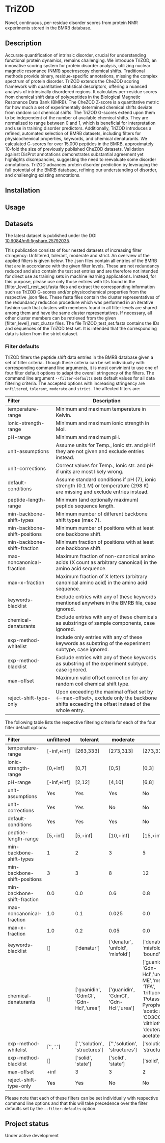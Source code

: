 # TriZOD

Novel, continuous, per-residue disorder scores from protein NMR experiments stored in the BMRB database.

## Description

Accurate quantification of intrinsic disorder, crucial for understanding functional protein dynamics, remains challenging. We introduce TriZOD, an innovative scoring system for protein disorder analysis, utilizing nuclear magnetic resonance (NMR) spectroscopy chemical shifts. Traditional methods provide binary, residue-specific annotations, missing the complex spectrum of protein disorder. TriZOD extends the CheZOD scoring framework with quantitative statistical descriptors, offering a nuanced analysis of intrinsically disordered regions. It calculates per-residue scores from chemical shift data of polypeptides in the Biological Magnetic Resonance Data Bank (BMRB). The CheZOD Z-score is a quantitative metric for how much a set of experimentally determined chemical shifts deviate from random coil chemical shifts. The TriZOD G-scores extend upon them to be independent of the number of available chemical shifts. They are normalized to range between 0 and 1, which is beneficial for interpretation and use in training disorder predictors. Additionally, TriZOD introduces a refined, automated selection of BMRB datasets, including filters for physicochemical properties, keywords, and chemical denaturants. We calculated G-scores for over 15,000 peptides in the BMRB, approximately 10-fold the size of previously published CheZOD datasets.
Validation against DisProt annotations demonstrates substantial agreement yet highlights discrepancies, suggesting the need to reevaluate some disorder annotations. TriZOD advances protein disorder prediction by leveraging the full potential of the BMRB database, refining our understanding of disorder, and challenging existing annotations.

## Installation

## Usage

## Datasets

The latest dataset is published under the DOI [10.6084/m9.figshare.25792035](https://www.doi.org/10.6084/m9.figshare.25792035).

This publication consists of four nested datasets of increasing filter stringency: Unfiltered, tolerant, moderate and strict. An overview of the applied filters is given below. The .json files contain all entries of the BMRB that are in accordance with the given filter levels. These are not redundancy reduced and also contain the test set entries and are therefore not intended for direct use as training sets in machine learning applications. Instead, for this purpose, please use only those entries with IDs found in the [filter_level]_rest_set.fasta files and extract the corresponding information such as TriZOD G-scores and/or physicochemical properties from the respective .json files. These fasta files contain the cluster representatives of the redundancy reduction procedure which was performed in an iterative fashion such that clusters with members found in all filter levels are shared among them and have the same cluster representatives. If necessary, all other cluster members can be retrieved from the given [filter_level]_rest_clu.tsv files. The file TriZOD_test_set.fasta contains the IDs and sequences of the TriZOD test set. It is intended that the corresponding data is taken from the strict dataset.

### Filter defaults

TriZOD filters the peptide shift data entries in the BMRB database given a set of filter criteria. Though these criteria can be set individually with corresponding command line arguments, it is most convinient to use one of four filter default options to adapt the overall stringency of the filters. The command line argument `--filter-defaults` sets default values for all data filtering criteria. The accepted options with increasing stringency are `unfiltered`, `tolerant`, `moderate` and `strict`. The affected filters are:

| Filter | Description | 
| :--- | --- |
| temperature-range | Minimum and maximum temperature in Kelvin. |
| ionic-strength-range | Minimum and maximum ionic strength in Mol. |
| pH-range | Minimum and maximum pH. |
| unit-assumptions | Assume units for Temp., Ionic str. and pH if they are not given and exclude entries instead. |
| unit-corrections | Correct values for Temp., Ionic str. and pH if units are most likely wrong. |
| default-conditions | Assume standard conditions if pH (7), ionic strength (0.1 M) or temperature (298 K) are missing and exclude entries instead. |
| peptide-length-range | Minimum (and optionally maximum) peptide sequence length. |
| min-backbone-shift-types | Minimum number of different backbone shift types (max 7). |
| min-backbone-shift-positions | Minimum number of positions with at least one backbone shift. |
| min-backbone-shift-fraction | Minimum fraction of positions with at least one backbone shift. |
| max-noncanonical-fraction | Maximum fraction of non-canonical amino acids (X count as arbitrary canonical) in the amino acid sequence. |
| max-x-fraction | Maximum fraction of X letters (arbitrary canonical amino acid) in the amino acid sequence. |
| keywords-blacklist | Exclude entries with any of these keywords mentioned anywhere in the BMRB file, case ignored. |
| chemical-denaturants | Exclude entries with any of these chemicals as substrings of sample components, case ignored. |
| exp-method-whitelist | Include only entries with any of these keywords as substring of the experiment subtype, case ignored. |
| exp-method-blacklist | Exclude entries with any of these keywords as substring of the experiment subtype, case ignored. |
| max-offset | Maximum valid offset correction for any random coil chemical shift type. |
| reject-shift-type-only | Upon exceeding the maximal offset set by <--max-offset>, exclude only the backbone shifts exceeding the offset instead of the whole entry. |

The following table lists the respective filtering criteria for each of the four filter default options:

| Filter | unfiltered | tolerant | moderate | strict |
| :--- | --- | --- | --- | --- |
| temperature-range | [-inf,+inf] | [263,333] | [273,313] | [273,313] |
| ionic-strength-range | [0,+inf] | [0,7] | [0,5] | [0,3] |
| pH-range | [-inf,+inf] | [2,12] | [4,10] | [6,8] |
| unit-assumptions | Yes | Yes | Yes | No |
| unit-corrections | Yes | Yes | No | No |
| default-conditions | Yes | Yes | Yes | No |
| peptide-length-range | [5,+inf] | [5,+inf] | [10,+inf] | [15,+inf] |
| min-backbone-shift-types | 1 | 2 | 3 | 5 |
| min-backbone-shift-positions | 3 | 3 | 8 | 12 |
| min-backbone-shift-fraction | 0.0 | 0.0 | 0.6 | 0.8 |
| max-noncanonical-fraction | 1.0 | 0.1 | 0.025 | 0.0 |
| max-x-fraction | 1.0 | 0.2 | 0.05 | 0.0 |
| keywords-blacklist | [] | ['denatur'] | ['denatur', 'unfold', 'misfold'] | ['denatur', 'unfold', 'misfold', 'interacti', 'bound'] |
| chemical-denaturants | [] | ['guanidin', 'GdmCl', 'Gdn-Hcl','urea'] | ['guanidin', 'GdmCl', 'Gdn-Hcl','urea'] | ['guanidin', 'GdmCl', 'Gdn-Hcl','urea','BME','2-ME','mercaptoethanol', 'TFA', 'trifluoroethanol', 'Potassium Pyrophosphate', 'acetic acid', 'CD3COOH', 'DTT', 'dithiothreitol', 'dss', 'deuterated sodium acetate'] |
| exp-method-whitelist | ['', '.'] | ['','solution', 'structures'] | ['','solution', 'structures'] | ['solution', 'structures'] |
| exp-method-blacklist | [] | ['solid', 'state'] | ['solid', 'state'] | ['solid', 'state'] |
| max-offset | +inf | 3 | 3 | 2 |
| reject-shift-type-only | Yes | Yes | No | No |

Please note that each of these filters can be set individually with respective command line options and that this will take precedence over the filter defaults set by the `--filter-defaults` option.

## Project status
Under active development

